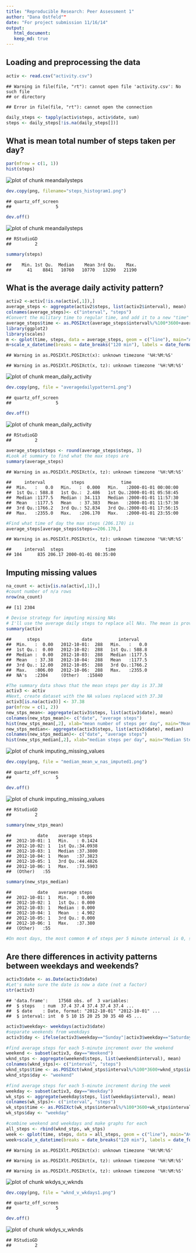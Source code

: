 ```yaml
---
title: "Reproducible Research: Peer Assessment 1"
author: "Dana Ostfeld""
date: "For project submission 11/16/14"
output: 
   html_document:
   keep_md: true
---
```


## Loading and preprocessing the data

```r
activ <- read.csv("activity.csv")
```

```
## Warning in file(file, "rt"): cannot open file 'activity.csv': No such file
## or directory
```

```
## Error in file(file, "rt"): cannot open the connection
```

```r
daily_steps <- tapply(activ$steps, activ$date, sum)
steps <- daily_steps[!is.na(daily_steps[])]
```

## What is mean total number of steps taken per day?

```r
par(mfrow = c(1, 1))
hist(steps)
```

![plot of chunk meandailysteps](figure/meandailysteps-1.png) 

```r
dev.copy(png, filename="steps_histogram1.png")
```

```
## quartz_off_screen 
##                 5
```

```r
dev.off()
```

![plot of chunk meandailysteps](figure/meandailysteps-2.png) 

```
## RStudioGD 
##         2
```

```r
summary(steps)
```

```
##    Min. 1st Qu.  Median    Mean 3rd Qu.    Max. 
##      41    8841   10760   10770   13290   21190
```

## What is the average daily activity pattern?


```r
activ2 <-activ[!is.na(activ[,1]),]
average_steps <- aggregate(activ2$steps, list(activ2$interval), mean)
colnames(average_steps)<- c("interval", "steps")
#Convert the military time to regular time, and add it to a new "time" column
average_steps$time <- as.POSIXct(average_steps$interval%/%100*3600+average_steps$interval%%100*60, "%H:%M:%S", origin = "2000-01-01 00:00:00")
library(ggplot2)
library(scales)
m <- qplot(time, steps, data = average_steps, geom = c("line"), main="Average Steps per Day, 10/12-11/12")
m+scale_x_datetime(breaks = date_breaks("120 min"), labels = date_format("%H:%M"))
```

```
## Warning in as.POSIXlt.POSIXct(x): unknown timezone '%H:%M:%S'
```

```
## Warning in as.POSIXlt.POSIXct(x, tz): unknown timezone '%H:%M:%S'
```

![plot of chunk mean_daily_activity](figure/mean_daily_activity-1.png) 

```r
dev.copy(png, file = "averagedailypattern1.png")
```

```
## quartz_off_screen 
##                 5
```

```r
dev.off()
```

![plot of chunk mean_daily_activity](figure/mean_daily_activity-2.png) 

```
## RStudioGD 
##         2
```

```r
average_steps$steps <- round(average_steps$steps, 3)
#Look at summary to find what the max steps are
summary(average_steps)
```

```
## Warning in as.POSIXlt.POSIXct(x, tz): unknown timezone '%H:%M:%S'
```

```
##     interval          steps              time                    
##  Min.   :   0.0   Min.   :  0.000   Min.   :2000-01-01 00:00:00  
##  1st Qu.: 588.8   1st Qu.:  2.486   1st Qu.:2000-01-01 05:58:45  
##  Median :1177.5   Median : 34.113   Median :2000-01-01 11:57:30  
##  Mean   :1177.5   Mean   : 37.383   Mean   :2000-01-01 11:57:30  
##  3rd Qu.:1766.2   3rd Qu.: 52.834   3rd Qu.:2000-01-01 17:56:15  
##  Max.   :2355.0   Max.   :206.170   Max.   :2000-01-01 23:55:00
```

```r
#Find what time of day the max steps (206.170) is
average_steps[average_steps$steps==206.170,]
```

```
## Warning in as.POSIXlt.POSIXct(x, tz): unknown timezone '%H:%M:%S'
```

```
##     interval  steps                time
## 104      835 206.17 2000-01-01 08:35:00
```

## Imputing missing values

```r
na_count <- activ[is.na(activ[,1]),]
#count number of n/a rows
nrow(na_count)
```

```
## [1] 2304
```

```r
# Devise strategy for imputing missing NAs
# I'll use the average daily steps to replace all NAs. The mean is provided in the summary data.
summary(activ)
```

```
##      steps                date          interval     
##  Min.   :  0.00   2012-10-01:  288   Min.   :   0.0  
##  1st Qu.:  0.00   2012-10-02:  288   1st Qu.: 588.8  
##  Median :  0.00   2012-10-03:  288   Median :1177.5  
##  Mean   : 37.38   2012-10-04:  288   Mean   :1177.5  
##  3rd Qu.: 12.00   2012-10-05:  288   3rd Qu.:1766.2  
##  Max.   :806.00   2012-10-06:  288   Max.   :2355.0  
##  NA's   :2304     (Other)   :15840
```

```r
#The summary data shows that the mean steps per day is 37.38
activ3 <- activ
#Next, create dataset with the NA values replaced with 37.38
activ3[is.na(activ3)] <- 37.38
par(mfrow = c(1, 2))
new_stps_mean<- aggregate(activ3$steps, list(activ3$date), mean)
colnames(new_stps_mean)<- c("date", "average steps")
hist(new_stps_mean[,2], xlab="mean number of steps per day", main="Mean Steps/Day")
new_stps_median<- aggregate(activ3$steps, list(activ3$date), median)
colnames(new_stps_median)<- c("date", "average steps")
hist(new_stps_median[,2], xlab="median steps per day", main="Median Steps/Day")
```

![plot of chunk imputing_missing_values](figure/imputing_missing_values-1.png) 

```r
dev.copy(png, file = "median_mean_w_nas_imputed1.png")
```

```
## quartz_off_screen 
##                 5
```

```r
dev.off()
```

![plot of chunk imputing_missing_values](figure/imputing_missing_values-2.png) 

```
## RStudioGD 
##         2
```

```r
summary(new_stps_mean)
```

```
##          date    average steps    
##  2012-10-01: 1   Min.   : 0.1424  
##  2012-10-02: 1   1st Qu.:34.0938  
##  2012-10-03: 1   Median :37.3800  
##  2012-10-04: 1   Mean   :37.3823  
##  2012-10-05: 1   3rd Qu.:44.4826  
##  2012-10-06: 1   Max.   :73.5903  
##  (Other)   :55
```

```r
summary(new_stps_median)
```

```
##          date    average steps   
##  2012-10-01: 1   Min.   : 0.000  
##  2012-10-02: 1   1st Qu.: 0.000  
##  2012-10-03: 1   Median : 0.000  
##  2012-10-04: 1   Mean   : 4.902  
##  2012-10-05: 1   3rd Qu.: 0.000  
##  2012-10-06: 1   Max.   :37.380  
##  (Other)   :55
```

```r
#On most days, the most common # of steps per 5 minute interval is 0, so the median is often 0.
```

## Are there differences in activity patterns between weekdays and weekends?

```r
activ3$date <- as.Date(activ3$date)
#Let's make sure the date is now a date (not a factor)
str(activ3)
```

```
## 'data.frame':	17568 obs. of  3 variables:
##  $ steps   : num  37.4 37.4 37.4 37.4 37.4 ...
##  $ date    : Date, format: "2012-10-01" "2012-10-01" ...
##  $ interval: int  0 5 10 15 20 25 30 35 40 45 ...
```

```r
activ3$weekday<- weekdays(activ3$date)
#separate weekends from weekdays
activ3$day <- ifelse(activ3$weekday=="Sunday"|activ3$weekday=="Saturday", "Weekend", "Weekday") 

#find average steps for each 5-minute increment over the weekend
weekend <- subset(activ3, day=="Weekend")
wknd_stps <- aggregate(weekend$steps, list(weekend$interval), mean)
colnames(wknd_stps)<- c("interval", "steps")
wknd_stps$time <- as.POSIXct(wknd_stps$interval%/%100*3600+wknd_stps$interval%%100*60, "%H:%M:%S", origin = "2000-01-01 00:00:00")
wknd_stps$day <- "weekend"

#find average steps for each 5-minute increment during the week
weekday <- subset(activ3, day=="Weekday")
wk_stps <- aggregate(weekday$steps, list(weekday$interval), mean)
colnames(wk_stps)<- c("interval", "steps")
wk_stps$time <- as.POSIXct(wk_stps$interval%/%100*3600+wk_stps$interval%%100*60, "%H:%M:%S", origin = "2000-01-01 00:00:00")
wk_stps$day <- "weekday"

#combine weekend and weekdays and make graphs for each
all_steps <- rbind(wknd_stps, wk_stps)
week <- qplot(time, steps, data = all_steps, geom = c("line"), main="Average Weekday Steps per Day, Oct/12-Nov/12", facets = day~.)
week+scale_x_datetime(breaks = date_breaks("120 min"), labels = date_format("%H:%M"))
```

```
## Warning in as.POSIXlt.POSIXct(x): unknown timezone '%H:%M:%S'
```

```
## Warning in as.POSIXlt.POSIXct(x, tz): unknown timezone '%H:%M:%S'
```

```
## Warning in as.POSIXlt.POSIXct(x, tz): unknown timezone '%H:%M:%S'
```

![plot of chunk wkdys_v_wknds](figure/wkdys_v_wknds-1.png) 

```r
dev.copy(png, file = "wknd_v_wkdays1.png")
```

```
## quartz_off_screen 
##                 5
```

```r
dev.off()
```

![plot of chunk wkdys_v_wknds](figure/wkdys_v_wknds-2.png) 

```
## RStudioGD 
##         2
```
